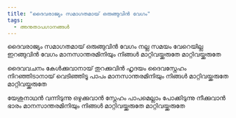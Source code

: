 ```yaml
---
title: "ദൈവരാജ്യം സമാഗതമായ്‌ ഒരുങ്ങുവിന്‍ വേഗം"
tags:
  - അനുതാപഗാനങ്ങൾ
---
```

ദൈവരാജ്യം സമാഗതമായ്‌ ഒരുങ്ങുവിന്‍ വേഗം
നല്ല സമയം വേറെയില്ല ഇറങ്ങുവിന്‍ വേഗം
മാനസാന്തരമിനിയും നിങ്ങള്‍ മാറ്റിവയ്ക്കരുതേ
മാറ്റിവയ്ക്കരുതേ

ദൈവവചനം കേള്‍ക്കുവാനായ്‌ തുറക്കുവിന്‍ ഹൃദയം
ദൈവസ്നേഹം നിറഞ്ഞിടാനായ്‌ വെടിഞ്ഞിടൂ പാപം
മാനസാന്തരമിനിയും നിങ്ങള്‍ മാറ്റിവയ്ക്കരുതേ
മാറ്റിവയ്ക്കരുതേ

യേശുനാഥന്‍ വന്നിടുന്നു ഒഴുക്കുവാന്‍ സ്നേഹം
പാപമെല്ലാം പോക്കിടുന്നു നീക്കുവാന്‍ ഭാരം
മാനസാന്തരമിനിയും നിങ്ങള്‍ മാറ്റിവയ്ക്കരുതേ
മാറ്റിവയ്ക്കരുതേ
